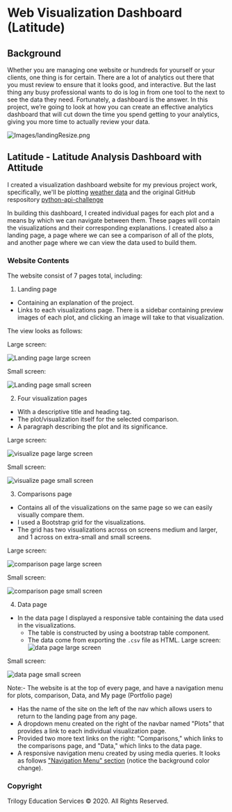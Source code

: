 # Web Visualization Dashboard (Latitude)

## Background

Whether you are managing one website or hundreds for yourself or your clients, one thing is for certain. There are a lot of analytics out there that you must review to ensure that it looks good, and interactive. But the last thing any busy professional wants to do is log in from one tool to the next to see the data they need. Fortunately, a dashboard is the answer. In this project, we’re going to look at how you can create an effective analytics dashboard that will cut down the time you spend getting to your analytics, giving you more time to actually review your data.

![Images/landingResize.png](Images/dashboard.jpg)

## Latitude - Latitude Analysis Dashboard with Attitude

I created a visualization dashboard website for my previous project work, specifically, we'll be plotting [weather data](Resources/cities.csv) and the original GitHub respository [python-api-challenge](https://github.com/ermiasgelaye/python-api-challenge)

In building this dashboard, I created individual pages for each plot and a means by which we can navigate between them. These pages will contain the visualizations and their corresponding explanations. I created also a landing page, a page where we can see a comparison of all of the plots, and another page where we can view the data used to build them.

### Website Contents

The website consist of 7 pages total, including:

1. Landing page
  * Containing an explanation of the project.
  * Links to each visualizations page. There is a sidebar containing preview images of each plot, and clicking an image will take to that visualization.
 
The view looks as follows:
  
Large screen:

![Landing page large screen](Images/landingResize.png)

Small screen:

![Landing page small screen](Images/landing-sm.png)
  
2. Four visualization pages 
  * With a descriptive title and heading tag.
  * The plot/visualization itself for the selected comparison.
  * A paragraph describing the plot and its significance.
  
Large screen:

![visualize page large screen](Images/visualize-lg.png)

Small screen:

![visualize page small screen](Images/visualize-sm.png)

3. Comparisons page
  * Contains all of the visualizations on the same page so we can easily visually compare them.
  * I used a Bootstrap grid for the visualizations.
  * The grid has two visualizations across on screens medium and larger, and 1 across on extra-small and small screens.
 
Large screen:

![comparison page large screen](Images/comparison-lg.png)

Small screen:

![comparison page small screen](Images/comparison-sm.png)
                                   
4. Data page
  * In the data page I displayed a responsive table containing the data used in the visualizations.
    * The table is constructed by using a bootstrap table component.
    * The data come from exporting the `.csv` file as HTML.
Large screen:
![data page large screen](Images/data-lg.png)

Small screen:

![data page small screen](Images/data-sm.png)

Note:-
The website is at the top of every page, and have a navigation menu for plots, comparison, Data, and My page (Portfolio page)  
* Has the name of the site on the left of the nav which allows users to return to the landing page from any page.
* A dropdown menu created on the right of the navbar named "Plots" that provides a link to each individual visualization page.
* Provided two more text links on the right: "Comparisons," which links to the comparisons page, and "Data," which links to the data page.
* A responsive navigation menu created by using media queries. It looks as follows ["Navigation Menu" section](#navigation-menu) (notice the background color change).



### Copyright

Trilogy Education Services © 2020. All Rights Reserved.
